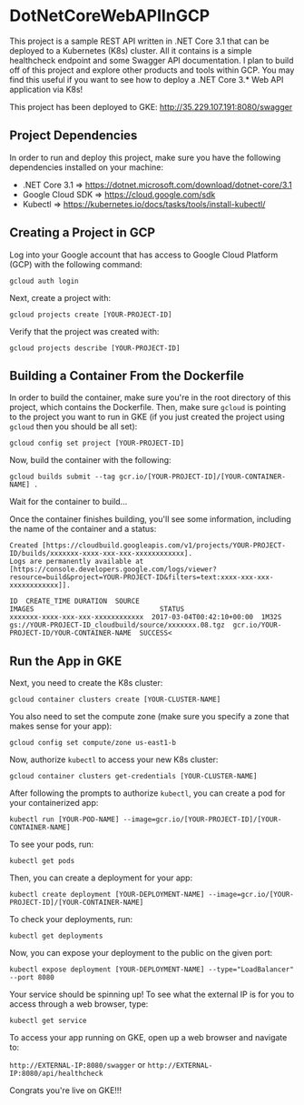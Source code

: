 # DotNetCoreWebAPIInGCP

This project is a sample REST API written in .NET Core 3.1 that can be deployed to a Kubernetes (K8s) cluster. All it contains
is a simple healthcheck endpoint and some Swagger API documentation. I plan to build off of this project and explore other
products and tools within GCP. You may find this useful if you want to see how to deploy a .NET Core 3.* Web API application
via K8s!

This project has been deployed to GKE: http://35.229.107.191:8080/swagger

## Project Dependencies

In order to run and deploy this project, make sure you have the following dependencies installed on your machine:

* .NET Core 3.1 => https://dotnet.microsoft.com/download/dotnet-core/3.1
* Google Cloud SDK => https://cloud.google.com/sdk
* Kubectl => https://kubernetes.io/docs/tasks/tools/install-kubectl/


## Creating a Project in GCP

Log into your Google account that has access to Google Cloud Platform (GCP) with the following command:

`gcloud auth login`

Next, create a project with:

`gcloud projects create [YOUR-PROJECT-ID]`

Verify that the project was created with:

`gcloud projects describe [YOUR-PROJECT-ID]`


## Building a Container From the Dockerfile

In order to build the container, make sure you're in the root directory of this project, which contains the Dockerfile. Then,
make sure `gcloud` is pointing to the project you want to run in GKE (if you just created the project using `gcloud` then you
should be all set):

`gcloud config set project [YOUR-PROJECT-ID]`

Now, build the container with the following:

`gcloud builds submit --tag gcr.io/[YOUR-PROJECT-ID]/[YOUR-CONTAINER-NAME] .`

Wait for the container to build...

Once the container finishes building, you'll see some information, including the name of the container and a status:

```
Created [https://cloudbuild.googleapis.com/v1/projects/YOUR-PROJECT-ID/builds/xxxxxxx-xxxx-xxx-xxx-xxxxxxxxxxxx].
Logs are permanently available at [https://console.developers.google.com/logs/viewer?resource=build&project=YOUR-PROJECT-ID&filters=text:xxxx-xxx-xxx-xxxxxxxxxxxx]].

ID  CREATE_TIME DURATION  SOURCE                                                     IMAGES                               STATUS
xxxxxxx-xxxx-xxx-xxx-xxxxxxxxxxxx  2017-03-04T00:42:10+00:00  1M32S     gs://YOUR-PROJECT-ID_cloudbuild/source/xxxxxxx.08.tgz  gcr.io/YOUR-PROJECT-ID/YOUR-CONTAINER-NAME  SUCCESS<
```


## Run the App in GKE

Next, you need to create the K8s cluster:

`gcloud container clusters create [YOUR-CLUSTER-NAME]`

You also need to set the compute zone (make sure you specify a zone that makes sense for your app):

`gcloud config set compute/zone us-east1-b`

Now, authorize `kubectl` to access your new K8s cluster:

`gcloud container clusters get-credentials [YOUR-CLUSTER-NAME]`

After following the prompts to authorize `kubectl`, you can create a pod for your containerized app:

`kubectl run [YOUR-POD-NAME] --image=gcr.io/[YOUR-PROJECT-ID]/[YOUR-CONTAINER-NAME]`

To see your pods, run:

`kubectl get pods`

Then, you can create a deployment for your app:

`kubectl create deployment [YOUR-DEPLOYMENT-NAME] --image=gcr.io/[YOUR-PROJECT-ID]/[YOUR-CONTAINER-NAME]`

To check your deployments, run:

`kubectl get deployments`

Now, you can expose your deployment to the public on the given port:

`kubectl expose deployment [YOUR-DEPLOYMENT-NAME] --type="LoadBalancer" --port 8080`

Your service should be spinning up! To see what the external IP is for you to access through a web browser, type:

`kubectl get service`

To access your app running on GKE, open up a web browser and navigate to:

`http://EXTERNAL-IP:8080/swagger` or `http://EXTERNAL-IP:8080/api/healthcheck`

Congrats you're live on GKE!!!
